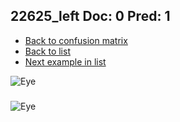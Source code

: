 ## 22625_left Doc: 0 Pred: 1
- [Back to confusion matrix](https://github.com/juliandewit/kaggle_retinopathy/blob/master/matrix.md)
- [Back to list](https://github.com/juliandewit/kaggle_retinopathy/blob/master/lists/01/list.md)
- [Next example in list](https://github.com/juliandewit/kaggle_retinopathy/blob/master/lists/01/22/22658_right.md)

![Eye](https://retinopaty.blob.core.windows.net/size1024/22625_left_0.jpeg)

### 

![Eye]()
